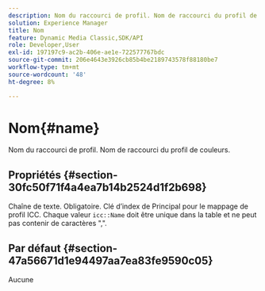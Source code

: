 ```yaml
---
description: Nom du raccourci de profil. Nom de raccourci du profil de couleurs.
solution: Experience Manager
title: Nom
feature: Dynamic Media Classic,SDK/API
role: Developer,User
exl-id: 197197c9-ac2b-406e-ae1e-722577767bdc
source-git-commit: 206e4643e3926cb85b4be2189743578f88180be7
workflow-type: tm+mt
source-wordcount: '48'
ht-degree: 8%

---
```


# Nom{#name}

Nom du raccourci de profil. Nom de raccourci du profil de couleurs.

## Propriétés {#section-30fc50f71f4a4ea7b14b2524d1f2b698}

Chaîne de texte. Obligatoire. Clé d’index de Principal pour le mappage de profil ICC. Chaque valeur `icc::Name` doit être unique dans la table et ne peut pas contenir de caractères &quot;,&quot;.

## Par défaut {#section-47a56671d1e94497aa7ea83fe9590c05}

Aucune
